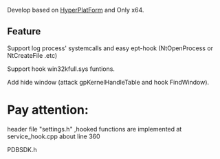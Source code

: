 Develop based on [HyperPlatForm](https://github.com/tandasat/HyperPlatform) and Only x64.


## Feature

Support log process' systemcalls and easy ept-hook (NtOpenProcess or NtCreateFile .etc)

Support hook win32kfull.sys funtions.

Add hide window (attack gpKernelHandleTable and hook FindWindow).

# Pay attention:

header file "settings.h" ,hooked functions are implemented at service_hook.cpp about line 360

PDBSDK.h








